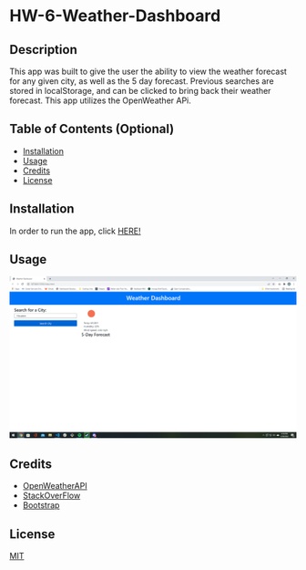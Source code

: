 # HW-6-Weather-Dashboard

## Description

This app was built to give the user the ability to view the weather forecast for any given city, as well as the 5 day forecast. Previous searches are stored in localStorage, and can be clicked to bring back their weather forecast. This app utilizes the OpenWeather APi.

## Table of Contents (Optional)

- [Installation](#installation)
- [Usage](#usage)
- [Credits](#credits)
- [License](#license)

## Installation

In order to run the app, click [HERE!](https://hargis32.github.io/HW-6-Weather-Dashboard/)

## Usage


![Preview](https://raw.githubusercontent.com/hargis32/HW-6-Weather-Dashboard/main/assets/2022-02-28%20(20).png)

  

## Credits

- [OpenWeatherAPI](https://openweathermap.org/api)
- [StackOverFlow](https://stackoverflow.com/)
- [Bootstrap](https://getbootstrap.com/)

## License
[MIT](https://choosealicense.com/licenses/mit/)
